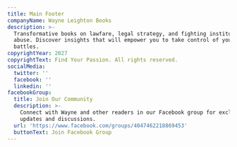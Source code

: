 ```yaml
---
title: Main Footer
companyName: Wayne Leighton Books
description: >-
  Transformative books on lawfare, legal strategy, and fighting institutional
  abuse. Discover insights that will empower you to take control of your
  battles.
copyrightYear: 2027
copyrightText: Find Your Passion. All rights reserved.
socialMedia:
  twitter: ''
  facebook: ''
  linkedin: ''
facebookGroup:
  title: Join Our Community
  description: >-
    Connect with Wayne and other readers in our Facebook group for exclusive
    updates and discussions.
  url: 'https://www.facebook.com/groups/4047462218869453'
  buttonText: Join Facebook Group
---
```


